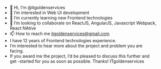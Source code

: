 - 👋 Hi, I’m @itgoldenservices
- 👀 I’m interested in Web UI development
- 🌱 I’m currently learning new Frontend technologies
- 💞️ I’m looking to collaborate on ReactJS, AngularJS, Javascript Webpack, React NAtive
- 📫 How to reach me itgoldenservices@gmail.com
- I have 12 years of Frontend technologies experience.
- I’m interested to hear more about the project and problem you are facing. 
- If you award me the project, I’d be pleased to discuss this further and get  -started for you as soon as possible. 
Thanks! ITgoldenservices
